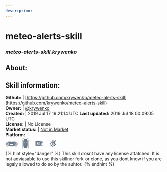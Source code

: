 ```yaml
---
description: 
---
```


# meteo-alerts-skill  
### _meteo-alerts-skill.krywenko_  
## About:  


## Skill information:  
**Github:** | [https://github.com/krywenko/meteo-alerts-skill](https://github.com/krywenko/meteo-alerts-skill)  
**Owner:** | [@krywenko](https://github.com/krywenko)  
**Created:** | 2019 Jul 17 19:21:14 UTC  **Last updated:** 2019 Jul 18 00:09:05 UTC  
**License:** | No License  
**Market status:** | [Not in Market](https://market.mycroft.ai/skill/)  
**Platform:**  
 ![Mark I](../.gitbook/assets/mark-1-icon.png)  ![Mark II](../.gitbook/assets/mark-2-icon.png)  ![Picroft](../.gitbook/assets/picroft-icon.png)  ![plasmoid](../.gitbook/assets/kde.png)   
{% hint style="danger" %}
This skill dosnt have any license attatched. It is not adviasable to use this skillnor fork or clone, as you dont know if you are legaly allowed to do so by the auhtor.
{% endhint %}
